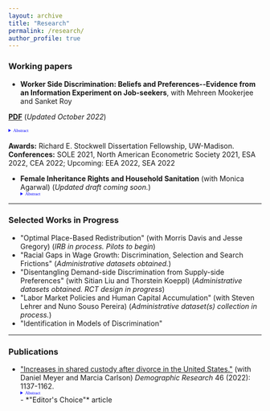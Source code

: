 ```yaml
---
layout: archive
title: "Research"
permalink: /research/
author_profile: true
---
```


### Working papers


- **Worker Side Discrimination: Beliefs and Preferences--Evidence from an Information Experiment on Job-seekers**, with Mehreen Mookerjee and Sanket Roy
 
[**PDF**](/papers/Alam_JMP_Oct21.pdf) (*Updated October 2022*)  
    <details style="font-size:80%; font-family:Verdana; width =20%;">  <summary style="color:blue; font-family:courier; font-size:80%; font-family:Verdana; width=80%;"> Abstract </summary> In this paper, we provide novel evidence on the distribution of workers' preferences on manager gender and their beliefs on managers' mentoring ability, which impacts workers' careers. We design and conduct a within-worker information experiment, embed it in a hypothetical job choice survey for jobseekers and use it to estimate a job choice model with worker preferences and beliefs. In the absence of information on manager quality, on average, workers are indifferent to manager gender. However, upon receiving information on manager mentorship ability, workers prefer to work for female managers---as exhibited by their willingness to receive 1.3--2.2% lower wages on average for the associated jobs. Hence, absent additional information on mentorship skill, workers on average believe that female managers' mentoring ability is worse than male managers', with the magnitude of this evaluation corresponding to a wage differential of 1.6% of average annual wages for the associated jobs. These averages mask rich heterogeneity. We find that 60% of workers prefer to work for female managers, and in the absence of information on mentorship ability, 62% believe male managers to be better mentors. An ex post survey directly eliciting worker beliefs corroborates this finding. We find policy-relevant heterogeneity by maternal education level, parental employment status and worker major. </details>    
    **Awards:** Richard E. Stockwell Dissertation Fellowship, UW-Madison.
    **Conferences:** SOLE 2021, North American Econometric Society 2021, ESA 2022, CEA 2022; Upcoming: EEA 2022, SEA 2022 
 



- **Female Inheritance Rights and Household Sanitation** (with Monica Agarwal) (*Updated draft coming soon.*)
     <details style="font-size:80%; font-family:Verdana; width =20%;">  <summary style="color:blue; font-family:courier; font-size:80%; font-family:Verdana; width=80%;"> Abstract </summary>  Health hazards due to open defecation are most prominent in India. Females benefit from toilets in households more than males. In this paper we estimate the impact of increased inheritance rights of females on the presence of a toilet in the household. Daughters being usually married away to the household of the groom, available household level nationally representative data do not have all original (natal) household characteristics – which determines treatment eligibility. Under generic assumptions, we show that when the treatment is partially observed to the researcher, we can derive a lower bound on the average treatment effect in a difference in differences framework. We estimate that the policy increased the probability of the presence of a toilet in the household a woman is married into, by at least 4.3% points. We uncover conditional treatment effects by the age of the daughter at the time of policy implementation and find it to be the largest for the group of females who were the youngest at the time of policy implementation.  </details>

     
---

### Selected Works in Progress
<!-- a comment -->
- "Optimal Place-Based Redistribution" (with Morris Davis and Jesse Gregory) (*IRB in process. Pilots to begin*)
- "Racial Gaps in Wage Growth: Discrimination, Selection and Search Frictions" (*Administrative datasets obtained.*)
- "Disentangling Demand-side Discrimination from Supply-side Preferences" (with Sitian Liu and Thorstein Koeppl)  (*Administrative datasets obtained. RCT design in progress*)
- "Labor Market Policies and Human Capital Accumulation" (with Steven Lehrer and Nuno Souso Pereira) (*Administrative dataset(s) collection in process.*)
- "Identification in Models of Discrimination" 

---

### Publications 
- ["Increases in shared custody after divorce in the United States."](https://www.demographic-research.org/volumes/vol46/38/default.htm) (with Daniel Meyer and Marcia Carlson) *Demographic Research* 46 (2022): 1137-1162.
    <details style="font-size:80%; font-family:Verdana; width =20%;">  <summary style="color:blue; font-family:courier; font-size:80%; font-family:Verdana; width=80%;"> Abstract</summary>  This paper provides new evidence on the time trend in shared physical custody after divorce in the U.S., using eight waves of data from the Current Population Survey - Child Support Supplement. We find that the likelihood of shared custody more than doubled between divorces that occurred before 1985 and those in 2010-2014, from 12% to 28%. We show that non-Hispanic Whites and those who are more socioeconomically advantaged are more likely to have shared custody. Using more formal methods we show that the increase cannot be explained by changes in the characteristics of those divorcing; instead, we infer that this is the result of changing norms and policies that favor shared custody. Finally, this paper complements previous analyses using court record data from Wisconsin and shows that while the rate of shared custody in Wisconsin is higher than the national rate, a large increase over time has occurred in the nation as well as in Wisconsin. These changing patterns have important implications for children’s living arrangements and for the parental investments that children receive after their parents’ divorce  </details>
    - *"Editor's Choice"* article
